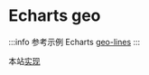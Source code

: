 # Echarts geo

:::info 参考示例
Echarts [geo-lines](https://echarts.apache.org/examples/zh/editor.html?c=geo-lines)
:::

本站[实现](/trip/flying/flights)
